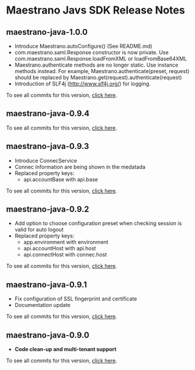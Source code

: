 # Maestrano Javs SDK Release Notes

## maestrano-java-1.0.0

* Introduce Maestrano.autoConfigure() (See README.md)
* com.maestrano.saml.Response constructor is now private. Use com.maestrano.saml.Response.loadFromXML or loadFromBase64XML
* Maestrano.authenticate methods are no longer static. Use instance methods instead. For example, Maestrano.authenticate(preset, request) should be replaced by Maestrano.get(request).authenticate(request)
* Introduction of SLF4j (http://www.slf4j.org/) for logging.

To see all commits for this version, [click here](https://github.com/maestrano/maestrano-java/compare/maestrano-java-0.9.4...maestrano-java-1.0.0).

## maestrano-java-0.9.4

To see all commits for this version, [click here](https://github.com/maestrano/maestrano-java/compare/maestrano-java-0.9.3...maestrano-java-0.9.4).


## maestrano-java-0.9.3

* Introduce ConnecService
* Connec information are being shown in the medatada
* Replaced property keys:
    * api.accountBase with api.base

To see all commits for this version, [click here](https://github.com/maestrano/maestrano-java/compare/maestrano-java-0.9.2...maestrano-java-0.9.3).


## maestrano-java-0.9.2

* Add option to choose configuration preset when checking session is valid for auto logout
* Replaced property keys:
    * app.environment with environment
    * api.accountHost with api.host
    * api.connectHost with connec.host

To see all commits for this version, [click here](https://github.com/maestrano/maestrano-java/compare/maestrano-java-0.9.1...maestrano-java-0.9.2).

## maestrano-java-0.9.1

* Fix configuration of SSL fingerprint and certificate
* Documentation update

To see all commits for this version, [click here](https://github.com/maestrano/maestrano-java/compare/maestrano-java-0.9.0...maestrano-java-0.9.1).

## maestrano-java-0.9.0

* **Code clean-up and multi-tenant support**

To see all commits for this version, [click here](https://github.com/maestrano/maestrano-java/compare/0.4.0...maestrano-java-0.9.0).
